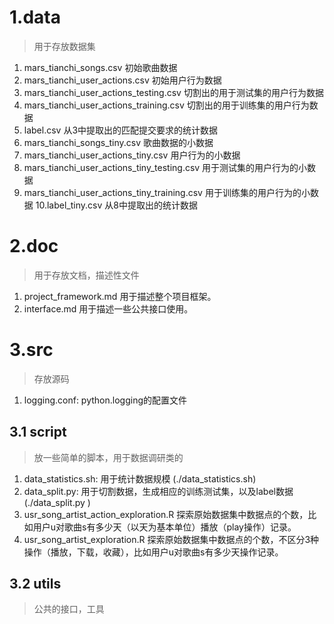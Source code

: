 # 1.data
> 用于存放数据集

1. mars_tianchi_songs.csv 初始歌曲数据
2. mars_tianchi_user_actions.csv 初始用户行为数据
3. mars_tianchi_user_actions_testing.csv 切割出的用于测试集的用户行为数据
4. mars_tianchi_user_actions_training.csv 切割出的用于训练集的用户行为数据
5. label.csv 从3中提取出的匹配提交要求的统计数据
6. mars_tianchi_songs_tiny.csv 歌曲数据的小数据
7. mars_tianchi_user_actions_tiny.csv 用户行为的小数据 
8. mars_tianchi_user_actions_tiny_testing.csv 用于测试集的用户行为的小数据
9. mars_tianchi_user_actions_tiny_training.csv 用于训练集的用户行为的小数据
10.label_tiny.csv 从8中提取出的统计数据

# 2.doc
> 用于存放文档，描述性文件

1. project_framework.md 用于描述整个项目框架。
2. interface.md 用于描述一些公共接口使用。


# 3.src
> 存放源码

1. logging.conf: python.logging的配置文件

## 3.1 script

> 放一些简单的脚本，用于数据调研类的

1. data_statistics.sh: 用于统计数据规模 (./data_statistics.sh)
2. data_split.py: 用于切割数据，生成相应的训练测试集，以及label数据 (./data_split.py <number of days for testing>)
3. usr_song_artist_action_exploration.R  探索原始数据集中数据点的个数，比如用户u对歌曲s有多少天（以天为基本单位）播放（play操作）记录。
4. usr_song_artist_exploration.R 探索原始数据集中数据点的个数，不区分3种操作（播放，下载，收藏），比如用户u对歌曲s有多少天操作记录。


## 3.2 utils

> 公共的接口，工具

